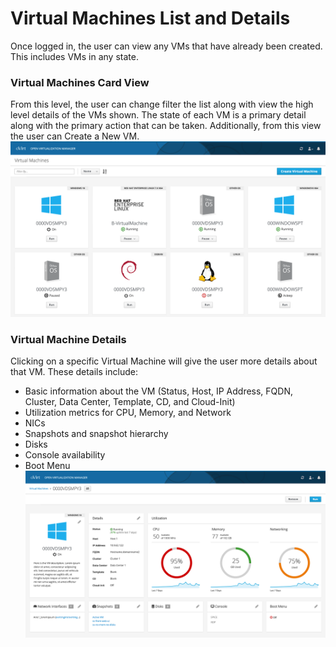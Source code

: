 # Virtual Machines List and Details
Once logged in, the user can view any VMs that have already been created. This includes VMs in any state.

### Virtual Machines Card View
From this level, the user can change filter the list along with view the high level details of the VMs shown. The state of each VM is a primary detail along with the primary action that can be taken. Additionally, from this view the user can Create a New VM.
![vms](img/vms.png)

### Virtual Machine Details
Clicking on a specific Virtual Machine will give the user more details about that VM. These details include:
* Basic information about the VM (Status, Host, IP Address, FQDN, Cluster, Data Center, Template, CD, and Cloud-Init)
* Utilization metrics for CPU, Memory, and Network
* NICs
* Snapshots and snapshot hierarchy
* Disks
* Console availability
* Boot Menu
![vmdetails](img/vm-details.png)
